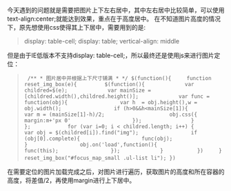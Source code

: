 今天遇到的问题就是需要把图片上下左右居中，其中左右居中比较简单，可以使用text-align:center;就能达到效果，重点在于高度居中。
在不知道图片高度的情况下，原先想使用css使得其上下居中，需要用到的是:
>display: table-cell;
>display: table;
>vertical-align: middle

但是由于IE低版本不支持display: table-cell;，所以最终还是使用js来进行图片定位：

>` /** * 图片居中并根据上下尺寸铺满 * */
   $(function(){    
      function   reset_img_box(e){        
      $(function(){            
        var childred=$(e);            
        var mainSize = [childred.width(),childred.height()];            
        var func = function(obj){                
          var h  = obj.height(),w = obj.width();                
          if (h>0&&h<mainSize[1]){                    
            var m = (mainSize[1]-h)/2;                    
            obj.css({                        
              margin:m+'px 0'                   
           });               
         }            
      };           
     for (var i=0; i < childred.length; i++) {                
        var obj = $(childred[i]).find("img");                
        if (obj[0].complete){                   
           func(obj);                
        }                
        obj.on('load',function(){                    
          func(this);                
        });            
      }          
    })    
  }    
  reset_img_box("#focus_map_small .ul-list li");
})
` 

在需要定位的图片加载完成之后，对图片进行遍历，获取图片的高度和所在容器的高度，将差值/2，再使用margin进行上下居中。
